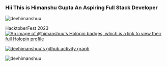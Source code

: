 ### Hii This is Himanshu Gupta An Aspiring Full Stack Developer
<p align="left"> <img src="https://komarev.com/ghpvc/?username=devhimanshuu&label=Profile%20views&color=0e75b6&style=flat" alt="devhimanshuu" /> </p>

HacktoberFest 2023
[![An image of @himanshuu's Holopin badges, which is a link to view their full Holopin profile](https://holopin.me/himanshuu)](https://holopin.io/@himanshuu)

[![devhimanshuu's github activity graph](https://github-readme-activity-graph.vercel.app/graph?username=devhimanshuu&bg_color=000000&color=86fee0&line=f70808&point=ffffff&area=true&hide_border=true)](https://github.com/ashutosh00710/github-readme-activity-graph)
<p><img align="center" src="https://github-readme-streak-stats.herokuapp.com/?user=devhimanshuu&" alt="devhimanshuu" /></p>





